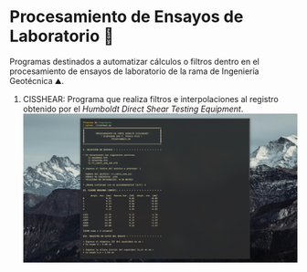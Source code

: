 # Procesamiento de Ensayos de Laboratorio 🔬
Programas destinados a automatizar cálculos o filtros dentro en el procesamiento de ensayos de laboratorio de la rama de Ingeniería Geotécnica ⛰️.

1. CISSHEAR: Programa que realiza filtros e interpolaciones al registro obtenido por el *Humboldt Direct Shear Testing Equipment*.
  ![](CISSHEAR-demo.png)
